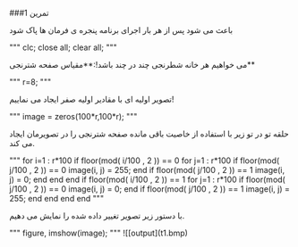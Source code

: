 <p direction='ltr'>###تمرین 1</p>
<p direction='ltr'>باعث می شود پس از هر بار اجرای برنامه پنجره ی فرمان ها پاک شود</p>
"""
clc;
close all;
clear all;
"""
<p direction='ltr'> می خواهیم هر خانه شطرنجی  چند در چند باشد!:**مقیاس صفحه شترنجی**</p>
"""
r=8;
"""
<p direction='ltr'>تصویر اولیه ای با مقادیر اولیه صفر ایجاد می نماییم!</p>
"""
image = zeros(100*r,100*r);
"""
<p direction='ltr'>حلقه تو در تو زیر با استفاده از خاصیت باقی مانده صفحه شترنجی را در تصویرمان ایجاد می کند.</p>
"""
for i=1 : r*100
    if floor(mod( i/100 , 2 )) == 0 
        for j=1 : r*100
            if floor(mod( j/100 , 2 )) == 0 
                image(i, j) = 255;
            end    
            if floor(mod( j/100 , 2 )) == 1 
                image(i, j) = 0;
            end        
        end 
    end
    if floor(mod( i/100 , 2 )) == 1 
        for j=1 : r*100
            if floor(mod( j/100 , 2 )) == 0 
                image(i, j) = 0;
            end    
            if floor(mod( j/100 , 2 )) == 1 
                image(i, j) = 255;
            end        
        end 
    end
end
"""
<p direction='ltr'>با دستور زیر تصویر تغییر داده شده را نمایش می دهیم.</p>
"""
figure,
imshow(image);
"""
![[output](t1.bmp)